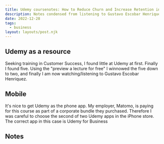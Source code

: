 ```yaml
---
title: Udemy coursenotes: How to Reduce Churn and Increase Retention in SaaS
description: Notes condensed from listening to Gustavo Escobar Henriquez course at Udemy
date: 2022-12-28
tags:
  - business  
layout: layouts/post.njk
---
```


## Udemy as a resource 
Seeking training in Customer Success, I found little at Udemy at first. Finally I found five. Using the "preview a lecture for free" I winnowed the five down to two, and finally I am now watching/listening to Gustavo Escobar Henriquez.   
  
## Mobile  
It's nice to get Udemy as the phone app.  My employer, Matomo, is paying for this course as part of a corporate bundle they purchased.  Therefore I was careful to choose the second of two Udemy apps in the iPhone store. The correct app in this case is Udemy for Business 

## Notes  


